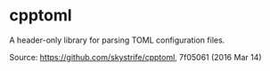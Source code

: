 cpptoml
=======

A header-only library for parsing TOML configuration files.

Source: https://github.com/skystrife/cpptoml, 7f05061 (2016 Mar 14)
